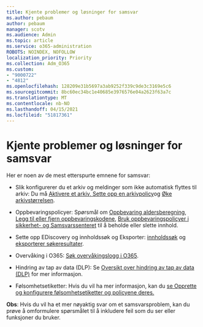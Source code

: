 ```yaml
---
title: Kjente problemer og løsninger for samsvar
ms.author: pebaum
author: pebaum
manager: scotv
ms.audience: Admin
ms.topic: article
ms.service: o365-administration
ROBOTS: NOINDEX, NOFOLLOW
localization_priority: Priority
ms.collection: Adm_O365
ms.custom:
- "9000722"
- "4812"
ms.openlocfilehash: 128209e31b5697a3ab9252f339c9de3c3169e5c6
ms.sourcegitcommit: 8bc60ec34bc1e40685e3976576e04a2623f63a7c
ms.translationtype: MT
ms.contentlocale: nb-NO
ms.lasthandoff: 04/15/2021
ms.locfileid: "51817361"
---
```

# <a name="compliance-common-issues-and-resolutions"></a>Kjente problemer og løsninger for samsvar

Her er noen av de mest etterspurte emnene for samsvar:

- Slik konfigurerer du et arkiv og meldinger som ikke automatisk flyttes til arkiv: Du må [Aktivere et arkiv, Sette opp en arkivpolicy](https://docs.microsoft.com/microsoft-365/compliance/enable-archive-mailboxes?view=o365-worldwide)og [Øke arkivstørrelsen](https://docs.microsoft.com/microsoft-365/compliance/enable-unlimited-archiving?view=o365-worldwide).

- Oppbevaringspolicyer: Spørsmål om [Oppbevaring aldersberegning](https://docs.microsoft.com/exchange/security-and-compliance/messaging-records-management/retention-age), [Legg til eller fjern oppbevaringskodene](https://docs.microsoft.com/exchange/security-and-compliance/messaging-records-management/add-or-remove-retention-tags), [Bruk oppbevaringspolicyer i sikkerhet- og Samsvarssenteret](https://docs.microsoft.com/microsoft-365/compliance/retention-policies?view=o365-worldwide) til å beholde eller slette innhold.

- Sette opp EDiscovery og innholdssøk og Eksporter: [innholdssøk](https://docs.microsoft.com/microsoft-365/compliance/search-for-content?view=o365-worldwide) og [eksporterer søkeresultater](https://docs.microsoft.com/microsoft-365/compliance/export-search-results?view=o365-worldwide).

- Overvåking i O365: [Søk overvåkingslogg i O365](https://docs.microsoft.com/microsoft-365/compliance/search-the-audit-log-in-security-and-compliance?view=o365-worldwide).

- Hindring av tap av data (DLP): Se [Oversikt over hindring av tap av data (DLP)](https://docs.microsoft.com/microsoft-365/compliance/data-loss-prevention-policies?view=o365-worldwide) for mer informasjon.
 
- Følsomhetsetiketter: Hvis du vil ha mer informasjon, kan du [se Opprette og konfigurere følsomhetsetiketter og policyene deres.](https://docs.microsoft.com/microsoft-365/compliance/create-sensitivity-labels)

**Obs**: Hvis du vil ha et mer nøyaktig svar om et samsvarsproblem, kan du prøve å omformulere spørsmålet til å inkludere feil som du ser eller funksjoner du bruker.
